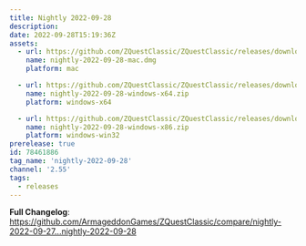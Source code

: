 ```yaml
---
title: Nightly 2022-09-28
description: 
date: 2022-09-28T15:19:36Z
assets: 
  - url: https://github.com/ZQuestClassic/ZQuestClassic/releases/download/nightly-2022-09-28/nightly-2022-09-28-mac.dmg
    name: nightly-2022-09-28-mac.dmg
    platform: mac

  - url: https://github.com/ZQuestClassic/ZQuestClassic/releases/download/nightly-2022-09-28/nightly-2022-09-28-windows-x64.zip
    name: nightly-2022-09-28-windows-x64.zip
    platform: windows-x64

  - url: https://github.com/ZQuestClassic/ZQuestClassic/releases/download/nightly-2022-09-28/nightly-2022-09-28-windows-x86.zip
    name: nightly-2022-09-28-windows-x86.zip
    platform: windows-win32
prerelease: true
id: 78461886
tag_name: 'nightly-2022-09-28'
channel: '2.55'
tags:
  - releases
---
```


**Full Changelog**: https://github.com/ArmageddonGames/ZQuestClassic/compare/nightly-2022-09-27...nightly-2022-09-28
